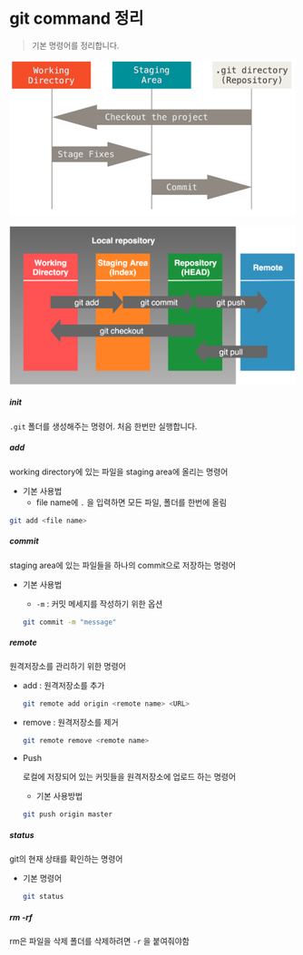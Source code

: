 # git command 정리

> 기본 명령어를 정리합니다.

![Git - Git 기초](command.assets/areas.png)

![img](command.assets/git_three_tree.png)



##### init

`.git`  폴더를 생성해주는 명령어. 처음 한번만 실행합니다. 



##### add

working directory에 있는 파일을 staging area에 올리는 명령어

* 기본 사용법
  * file name에 `.` 을 입력하면 모든 파일, 폴더를 한번에 올림

```bash
git add <file name>
```



##### commit

staging area에 있는 파일들을 하나의 commit으로 저장하는 명령어

* 기본 사용법

  * `-m` : 커밋 메세지를 작성하기 위한 옵션

  ```bash
  git commit -m "message"
  ```

  

##### remote

원격저장소를 관리하기 위한 명령어

* add : 원격저장소를 추가

  ```bash
  git remote add origin <remote name> <URL>
  ```

  

* remove : 원격저장소를 제거

  ```bash
  git remote remove <remote name>
  ```

* Push 

  로컬에 저장되어 있는 커밋들을 원격저장소에 업로드 하는 명령어

  * 기본 사용방법

  ```bash 
  git push origin master
  ```



##### status

git의 현재 상태를 확인하는 명령어

* 기본 명령어

  ```bash
  git status
  ```

  

##### rm -rf

rm은 파일을 삭제 폴더를 삭제하려면 `-r` 을 붙여줘야함 